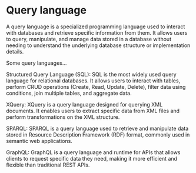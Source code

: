 # Query language

A query language is a specialized programming language used to interact with databases and retrieve specific information from them. It allows users to query, manipulate, and manage data stored in a database without needing to understand the underlying database structure or implementation details.

Some query languages…

Structured Query Language (SQL): SQL is the most widely used query language for relational databases. It allows users to interact with tables, perform CRUD operations (Create, Read, Update, Delete), filter data using conditions, join multiple tables, and aggregate data.

XQuery: XQuery is a query language designed for querying XML documents. It enables users to extract specific data from XML files and perform transformations on the XML structure.

SPARQL: SPARQL is a query language used to retrieve and manipulate data stored in Resource Description Framework (RDF) format, commonly used in semantic web applications.

GraphQL: GraphQL is a query language and runtime for APIs that allows clients to request specific data they need, making it more efficient and flexible than traditional REST APIs.
